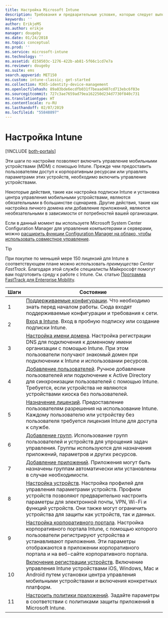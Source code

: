 ```yaml
---
title: Настройка Microsoft Intune
description: Требования и предварительные условия, которые следует выполнить перед использованием подписки Intune.
keywords: ''
author: ErikjeMS
ms.author: erikje
manager: dougeby
ms.date: 01/24/2018
ms.topic: conceptual
ms.prod: ''
ms.service: microsoft-intune
ms.technology: ''
ms.assetid: d158503c-1276-422b-ab81-5f66c1cd7e7a
ms.reviewer: dougeby
ms.suite: ems
search.appverid: MET150
ms.custom: intune-classic; get-started
ms.collection: M365-identity-device-management
ms.openlocfilehash: 89a03bde6ecdfb031f7beaad407cd713ebc6f03e
ms.sourcegitcommit: 727c3ae7659ad79ea162250d234d7730f840c731
ms.translationtype: HT
ms.contentlocale: ru-RU
ms.lasthandoff: 02/07/2019
ms.locfileid: "55848897"
---
```

# <a name="set-up-intune"></a>Настройка Intune

[!INCLUDE [both-portals](./includes/note-for-both-portals.md)]

Эти шаги по настройке позволяют включить управление мобильными устройствами (MDM) с помощью Intune. Прежде чем предоставить пользователям доступ к корпоративным ресурсам или управлять параметрами этих устройств, необходимо включить управление устройствами.

Некоторые действия, такие как настройка подписки Intune и установка центра управления мобильными устройствами, являются обязательными в большинстве сценариев. Другие действия, такие как настройка личного домена или добавление приложений, являются необязательными в зависимости от потребностей вашей организации.

Если в данный момент вы используете Microsoft System Center Configuration Manager для управления компьютерами и серверами, можно [расширить функции Configuration Manager на облако, чтобы использовать совместное управление](https://docs.microsoft.com/sccm/comanage/overview).

>[!TIP]
>При покупке по меньшей мере 150 лицензий для Intune в соответствующем плане можно использовать *преимущество Center FastTrack*. Благодаря этой службе специалисты Майкрософт помогут вам подготовить среду к работе с Intune. См. статью [Программа FastTrack для Enterprise Mobility](https://docs.microsoft.com/enterprise-mobility-security/Solutions/enterprise-mobility-fasttrack-program).



| Шаги |                                                                                                                       Состояние                                                                                                                       |
|-------|----------------------------------------------------------------------------------------------------------------------------------------------------------------------------------------------------------------------------------------------------|
|   1   |                                        [Поддерживаемые конфигурации](supported-devices-browsers.md). Что необходимо знать перед началом работы. Сюда входят поддерживаемые конфигурации и требования к сети.                                         |
|   2   |                                                                 [Вход в Intune](account-sign-up.md). Вход в пробную подписку или создание подписки Intune.                                                                  |
|   3   |                [Настройка имени домена](custom-domain-name-configure.md). Настройка регистрации DNS для подключения к доменному имени организации с помощью Intune. При этом пользователи получают знакомый домен при подключении к Intune и использовании ресурсов.                |
|   4   |                                   [Добавление пользователей](users-add.md). Ручное добавление пользователей или подключение к Active Directory для синхронизации пользователей с помощью Intune. Требуется, если устройства не являются устройствами киоска без пользователей.                                    |
|   5   |                                            [Назначение лицензий](licenses-assign.md). Предоставление пользователям разрешения на использование Intune. Каждому пользователю или устройству без пользователя требуется лицензия Intune для доступа к службе.                                             |
|   6   |                                               [Добавление групп](groups-add.md). Использование групп пользователей и устройств для упрощения задач управления. Группы используются для назначения приложений, параметров и других ресурсов.                                                |
|   7   |                                                                        [Добавление приложений](apps-add.md). Приложения могут быть назначены группам автоматически или установлены в случае необходимости.                                                                         |
|   8   | [Настройка устройств](device-profiles.md). Настройка профилей для управления параметрами устройств. Профили устройств позволяют предварительно настроить параметры для электронной почты, VPN, Wi-Fi и функций устройств. Они также могут ограничить устройства для защиты как устройств, так и данных. |
|   9   |       [Настройка корпоративного портала](company-portal-app.md). Настройка корпоративного портала Intune, с помощью которого пользователи регистрируют устройства и устанавливают приложения. Эти параметры отображаются в приложении корпоративного портала и на веб-сайте корпоративного портала.       |
|  10   |                                [Включение регистрации устройств](mdm-authority-set.md). Включение управления Intune устройствами iOS, Windows, Mac и Android путем установки центра управления мобильными устройствами и включения конкретных платформ.                                 |
|  11   |                                                        [Настроить политики приложений](app-protection-policy.md). Задайте параметры в соответствии с политиками защиты приложений в Microsoft Intune.                                                         |


